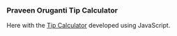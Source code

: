 ### Praveen Oruganti Tip Calculator

Here with the [Tip Calculator](https://praveenoruganti.github.io/praveenoruganti-javascript/0_Projects/praveenoruganti-tip-calculator) developed using JavaScript.
